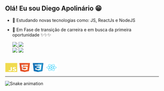 ## Olá! Eu sou Diego Apolinário 😁
- 🌱 Estudando novas tecnologias como: JS, ReactJs e NodeJS

- 🤞 Em Fase de transição de carreira e em busca da primeira oportunidade ✨✨✨

  <div>
    <a href="https://github.com/dieegoapolinario">
    <img height="180em" src="https://github-readme-stats.vercel.app/api?username=dieegoapolinario&show_icons=true&theme=tokyonight&include_all_commits=true&count_private=true"/>
    <img height="180em" src="https://github-readme-stats.vercel.app/api/top-langs/?username=dieegoapolinario&layout=compact&langs_count=6&theme=tokyonight"/>
  </div>
  
  <div>
    <a href = "mailto:dieego.apolinario@gmail.com"><img src="https://img.shields.io/badge/-Gmail-%23333?style=for-the-badge&logo=gmail&logoColor=white" target="_blank"></a>
    <a href="https://www.linkedin.com/in/diego-apolinario" target="_blank"><img src="https://img.shields.io/badge/-LinkedIn-%230077B5?style=for-the-badge&logo=linkedin&logoColor=white" target="_blank"></a>
  </div>
  
 <br>
  <div style="display: inline_block">
    <img align="center" alt="Js" height="30" width="40" src="https://raw.githubusercontent.com/devicons/devicon/master/icons/javascript/javascript-plain.svg">
    <img align="center" alt="HTML" height="30" width="40" src="https://raw.githubusercontent.com/devicons/devicon/master/icons/html5/html5-original.svg">
    <img align="center" alt="CSS" height="30" width="40" src="https://raw.githubusercontent.com/devicons/devicon/master/icons/css3/css3-original.svg">
    <img align="center" alt="CSS" height="30" width="40" src="https://raw.githubusercontent.com/github/explore/80688e429a7d4ef2fca1e82350fe8e3517d3494d/topics/react/react.png">
  </div><hr>

  <div> 
     

  ![Snake animation](https://github.com/dieegoapolinario/dieegoapolinario/blob/output/github-contribution-grid-snake.svg)
  </div>
